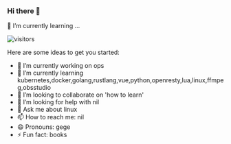 ### Hi there 👋

🌱 I’m currently learning ...

![visitors](https://visitor-badge.laobi.icu/badge?page_id=manjoc.manjoc)

<!--**manjoc/manjoc** is a ✨ _special_ ✨ repository because its `README.md` (this file) appears on your GitHub profile.-->

Here are some ideas to get you started:

- 🔭 I’m currently working on ops
- 🌱 I’m currently learning kubernetes,docker,golang,rustlang,vue,python,openresty,lua,linux,ffmpeg,obsstudio
- 👯 I’m looking to collaborate on 'how to learn'
- 🤔 I’m looking for help with nil
- 💬 Ask me about linux
- 📫 How to reach me: nil
- 😄 Pronouns: gege
- ⚡ Fun fact: books
